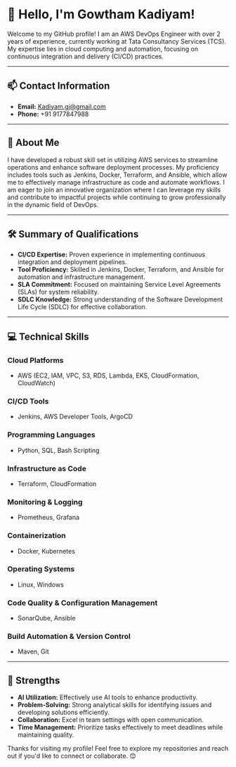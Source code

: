 # 👋 Hello, I'm Gowtham Kadiyam!

Welcome to my GitHub profile! I am an AWS DevOps Engineer with over 2 years of experience, currently working at Tata Consultancy Services (TCS). My expertise lies in cloud computing and automation, focusing on continuous integration and delivery (CI/CD) practices.

---

## 📫 Contact Information
- **Email:** [Kadiyam.gj@gmail.com](mailto:Kadiyam.gj@gmail.com)
- **Phone:** +91 9177847988

---

## 🌟 About Me

I have developed a robust skill set in utilizing AWS services to streamline operations and enhance software deployment processes. My proficiency includes tools such as Jenkins, Docker, Terraform, and Ansible, which allow me to effectively manage infrastructure as code and automate workflows. I am eager to join an innovative organization where I can leverage my skills and contribute to impactful projects while continuing to grow professionally in the dynamic field of DevOps.

---

## 🛠️ Summary of Qualifications
- **CI/CD Expertise:** Proven experience in implementing continuous integration and deployment pipelines.
- **Tool Proficiency:** Skilled in Jenkins, Docker, Terraform, and Ansible for automation and infrastructure management.
- **SLA Commitment:** Focused on maintaining Service Level Agreements (SLAs) for system reliability.
- **SDLC Knowledge:** Strong understanding of the Software Development Life Cycle (SDLC) for effective collaboration.

---

## 💻 Technical Skills

### Cloud Platforms
- AWS (EC2, IAM, VPC, S3, RDS, Lambda, EKS, CloudFormation, CloudWatch)

### CI/CD Tools
- Jenkins, AWS Developer Tools, ArgoCD

### Programming Languages
- Python, SQL, Bash Scripting

### Infrastructure as Code
- Terraform, CloudFormation

### Monitoring & Logging
- Prometheus, Grafana

### Containerization
- Docker, Kubernetes

### Operating Systems
- Linux, Windows

### Code Quality & Configuration Management
- SonarQube, Ansible

### Build Automation & Version Control
- Maven, Git

---

## 💪 Strengths
- **AI Utilization:** Effectively use AI tools to enhance productivity.
- **Problem-Solving:** Strong analytical skills for identifying issues and developing solutions efficiently.
- **Collaboration:** Excel in team settings with open communication.
- **Time Management:** Prioritize tasks effectively to meet deadlines while maintaining quality.


Thanks for visiting my profile! Feel free to explore my repositories and reach out if you'd like to connect or collaborate. 😊
